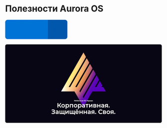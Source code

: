 Полезности Aurora OS
===================
<p>
    <a href="https://keygenqt.github.io/awesome-aurora/">
        <img src="docs/assets/images/common/see_more.gif" width="200"/>
    </a>
</p>

[![aurora.png](docs/assets/images/common/aurora.png)](https://auroraos.ru/)
